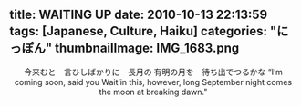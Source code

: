 title: WAITING UP
date: 2010-10-13 22:13:59
tags: [Japanese, Culture, Haiku]
categories: "にっぽん"
thumbnailImage: IMG_1683.png
---

<center>今来むと　言ひしばかりに　長月の
有明の月を　待ち出でつるかな
“I’m coming soon, said you
Wait’in this, however, long September night
comes the moon at breaking dawn."
